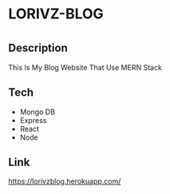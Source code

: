 # LORIVZ-BLOG
#
## Description
This Is My Blog Website That Use MERN Stack
## Tech
- Mongo DB
- Express
- React
- Node


## Link

https://lorivzblog.herokuapp.com/
